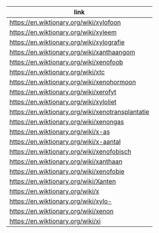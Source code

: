 |link|
|----|
|https://en.wiktionary.org/wiki/xylofoon|
|https://en.wiktionary.org/wiki/xyleem|
|https://en.wiktionary.org/wiki/xylografie|
|https://en.wiktionary.org/wiki/xanthaangom|
|https://en.wiktionary.org/wiki/xenofoob|
|https://en.wiktionary.org/wiki/xtc|
|https://en.wiktionary.org/wiki/xenohormoon|
|https://en.wiktionary.org/wiki/xerofyt|
|https://en.wiktionary.org/wiki/xyloliet|
|https://en.wiktionary.org/wiki/xenotransplantatie|
|https://en.wiktionary.org/wiki/xenongas|
|https://en.wiktionary.org/wiki/x-as|
|https://en.wiktionary.org/wiki/x-aantal|
|https://en.wiktionary.org/wiki/xenofobisch|
|https://en.wiktionary.org/wiki/xanthaan|
|https://en.wiktionary.org/wiki/xenofobie|
|https://en.wiktionary.org/wiki/Xanten|
|https://en.wiktionary.org/wiki/x|
|https://en.wiktionary.org/wiki/xylo-|
|https://en.wiktionary.org/wiki/xenon|
|https://en.wiktionary.org/wiki/xi|
